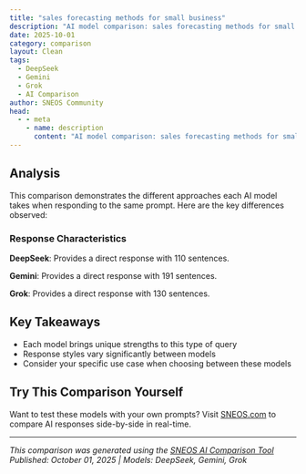 ```yaml
---
title: "sales forecasting methods for small business"
description: "AI model comparison: sales forecasting methods for small business..."
date: 2025-10-01
category: comparison
layout: Clean
tags:
  - DeepSeek
  - Gemini
  - Grok
  - AI Comparison
author: SNEOS Community
head:
  - - meta
    - name: description
      content: "AI model comparison: sales forecasting methods for small business..."
---
```


<ChatComparison
  title="sales forecasting methods for small business"
  prompt="sales forecasting methods for small business"
  :responses='{
    "DeepSeek": "Of course! Sales forecasting is crucial for small businesses. It\u0027s not about complex crystal balls; it\u0027s about making informed guesses to guide your decisions on inventory, hiring, and spending.\n\nHere\u2019s a practical guide to sales forecasting methods for small businesses, starting with the simplest.\n\n### The Golden Rule for Small Businesses: Start Simple\nYour first forecast doesn\u0027t need to be perfect. It needs to be **documented, reasoned, and regularly reviewed.** The goal is to create a living document you can learn from and improve.\n\n---\n\n### Tier 1: Simple \u0026 Intuitive Methods (Best for Startups \u0026 New Businesses)\n\nThese are ideal when you have little to no historical data.\n\n#### 1. Intuitive / \u0022Gut Feel\u0022 Forecasting\n*   **What it is:** An educated guess based on your industry knowledge, initial customer feedback, and the \u0022buzz\u0022 you\u0027re feeling.\n*   **How to do it:** Write down a number. Be prepared to justify it. Ask yourself: \u0022Based on the conversations I\u0027ve had, how many units can I realistically sell this month?\u0022\n*   **Best for:** Brand-new businesses, sole proprietors, or selling a brand-new product with no precedent.\n*   **Pros:** Fast, requires no data.\n*   **Cons:** Highly subjective and prone to bias (over-optimism or pessimism).\n\n#### 2. Pipeline / Opportunity Stage Forecasting\n*   **What it is:** Estimating sales based on your current sales pipeline or leads.\n*   **How to do it:**\n    1.  List all your active leads and opportunities.\n    2.  Assign a \u0022probability of closing\u0022 to each stage of your sales process (e.g., First Contact: 10%, Proposal Sent: 50%, Negotiation: 75%, Verbal Yes: 90%).\n    3.  Multiply the value of each deal by its probability.\n    4.  Add up all the \u0022probable\u0022 values.\n*   **Example:** You have three deals:\n    *   Deal A: $1,000 (Proposal Stage - 50% chance) = **$500**\n    *   Deal B: $2,500 (Negotiation Stage - 75% chance) = **$1,875**\n    *   Deal C: $500 (First Contact - 10% chance) = **$50**\n    *   **Total Forecast:** $500 \u002B $1,875 \u002B $50 = **$2,425**\n*   **Best for:** B2B small businesses, service-based businesses (agencies, consultants), anyone with a defined sales process.\n*   **Pros:** Grounded in real, ongoing activities. Great for managing sales activity.\n*   **Cons:** Can be overly optimistic if probabilities aren\u0027t realistic.\n\n---\n\n### Tier 2: Data-Driven Methods (Best for Established Small Businesses)\n\nUse these once you have at least 6-12 months of sales history.\n\n#### 3. Historical / Straight-Line Forecasting\n*   **What it is:** Assuming future sales will be similar to past sales, often with a simple adjustment for growth.\n*   **How to do it:**\n    *   **Simple Average:** (Total Sales Last Year) / 12 = Average Monthly Forecast.\n    *   **Adjusted for Growth:** (Last Month\u0027s Sales) x (1 \u002B Expected Growth Rate). E.g., If you sold $10,000 last month and expect 5% growth, your forecast is $10,500.\n*   **Best for:** Stable, established businesses without strong seasonality.\n*   **Pros:** Extremely simple, objective, and easy to understand.\n*   **Cons:** Ignores seasonality, market trends, and new initiatives.\n\n#### 4. Seasonal / Time-Series Forecasting\n*   **What it is:** Adjusting your forecast based on predictable seasonal patterns.\n*   **How to do it:**\n    1.  Look at your sales for the same period in previous years.\n    2.  Calculate the percentage increase or decrease from the \u0022normal\u0022 trend.\n    3.  Apply that percentage to your current baseline.\n*   **Example:** A landscaping business knows that July sales are typically 40% higher than the yearly average. If their average monthly revenue is $15,000, their July forecast would be $15,000 x 1.40 = **$21,000**.\n*   **Best for:** Retail, tourism, hospitality, landscaping, and any business with clear seasonal peaks and troughs.\n*   **Pros:** Captures important business cycles, leading to better inventory and staffing plans.\n*   **Cons:** Requires at least two years of data to be accurate.\n\n---\n\n### Tier 3: Advanced \u0026 Market-Based Methods\n\n#### 5. Bottom-Up (Unit-Based) Forecasting\n*   **What it is:** Building your forecast from the individual components of your sales.\n*   **How to do it:**\n    1.  Forecast the number of units you expect to sell.\n    2.  Forecast the average price per unit.\n    3.  Multiply: **(# of New Customers x Avg. Spend) \u002B (# of Returning Customers x Avg. Spend)**\n*   **Example:** A coffee shop forecasts:\n    *   New Customers: 500 per month x $6 average spend = $3,000\n    *   Returning Customers: 2,000 per month x $5 average spend = $10,000\n    *   **Total Forecast:** $13,000\n*   **Best for:** Product-based businesses, e-commerce, restaurants. Excellent for setting specific goals for customer acquisition and retention.\n*   **Pros:** Very detailed and actionable. Helps you understand the drivers of your revenue.\n*   **Cons:** Can be time-consuming.\n\n#### 6. Top-Down / Market-Based Forecasting\n*   **What it is:** Starting with the total market size and estimating what share you can capture.\n*   **How to do it:**\n    1.  Research the total market value for your product/service in your area.\n    2.  Estimate a realistic market share percentage (e.g., 1% of the local market).\n    3.  Calculate: **Total Addressable Market x % Market Share = Sales Forecast**\n*   **Best for:** Writing business plans to secure funding, evaluating a new market entry.\n*   **Pros:** Good for \u0022reality-checking\u0022 ambitious goals.\n*   **Cons:** Often unrealistic for most day-to-day operations; the market share guess is often just that\u2014a guess.\n\n---\n\n### A Simple, Actionable 5-Step Process to Create Your First Forecast\n\n1.  **Pick Your Method:** Start with **Intuitive** or **Pipeline** if you\u0027re new. Move to **Historical** or **Seasonal** once you have data.\n2.  **Gather Your Inputs:** Pull data from your point-of-sale system, accounting software (like QuickBooks), CRM, or even a simple spreadsheet of past sales.\n3.  **Build the Model:** Use a spreadsheet (Google Sheets or Excel). Create columns for:\n    *   Month\n    *   Last Year\u0027s Sales\n    *   Forecast (your calculated number)\n    *   Actual Sales (to be filled in later)\n    *   Variance (Difference between Forecast and Actual)\n4.  **Document Your Assumptions:** In a notes section, write down *why* you chose that number. E.g., \u0022Forecast is 10% higher than last year due to new marketing campaign.\u0022 This is the most valuable step for learning.\n5.  **Review and Adjust Monthly:** At the end of each month, compare your \u0022Forecast\u0022 to \u0022Actual.\u0022 Analyze the \u0022Variance.\u0022 Why were you off? Use these insights to make next month\u0027s forecast better.\n\n### Common Pitfalls to Avoid\n\n*   **Being Overly Optimistic:** It\u0027s better to be pleasantly surprised than dangerously disappointed.\n*   **\u0022Set It and Forget It\u0022:** A forecast is a living document. Revisit it often.\n*   **Ignoring the Market:** Are new competitors opening? Is there a local economic downturn? Factor this in.\n*   **Not Involving Your Team:** If you have a salesperson, their input is gold. They are closest to the customer.\n\n**Final Recommendation:** For most small businesses, a combination of **Pipeline Forecasting** (for short-term, tactical view) and **Seasonal/Historical Forecasting** (for longer-term, strategic planning) provides a powerful and manageable approach.",
    "Gemini": "Okay, let\u0027s break down sales forecasting methods suitable for small businesses. The key is to find something that\u0027s accurate *enough* without being overly complex or time-consuming. Small businesses often have limited resources, so practicality is paramount.\n\nHere\u0027s a breakdown of popular methods, categorized by complexity, with their pros, cons, and when they\u0027re best suited:\n\n**I.  Simple \u0026 Intuitive Methods (Great for Startups \u0026 Very Small Businesses)**\n\n*   **A.  Guesstimates (Gut Feeling/Expert Opinion):**\n    *   **Description:**  Relying on the owner\u0027s, sales team\u0027s, or industry experts\u0027 intuition and experience to predict future sales.\n    *   **How it Works:**  Gather input from individuals with relevant knowledge. Discuss market trends, competitor activities, and past performance. Form a consensus.\n    *   **Pros:**\n        *   Easy and quick to implement.\n        *   Requires no data analysis or specialized tools.\n        *   Can incorporate qualitative factors that data might miss (e.g., upcoming product launch buzz).\n    *   **Cons:**\n        *   Highly subjective and prone to bias.\n        *   Accuracy is often questionable, especially as the business grows.\n        *   Not scalable or repeatable.  Difficult to justify to investors.\n    *   **Best For:**\n        *   Very early-stage startups with limited data.\n        *   Businesses in highly volatile markets where historical data is unreliable.\n        *   Short-term, very rough estimates.\n    *   **Example:** \u0022Based on the buzz at the trade show, I think we\u0027ll sell 50% more of the new widget next quarter.\u0022\n\n*   **B.  Sales Force Composite:**\n    *   **Description:**  Asking each salesperson to forecast their individual sales for a specific period.  The forecasts are then aggregated to create a company-wide forecast.\n    *   **How it Works:**  Provide each salesperson with a template. They consider their customer pipeline, upcoming deals, and market knowledge.  Their individual forecasts are compiled and reviewed.\n    *   **Pros:**\n        *   Leverages the direct customer knowledge of the sales team.\n        *   Can provide a granular view of sales opportunities.\n        *   Increases sales team buy-in (since they contribute to the forecast).\n    *   **Cons:**\n        *   Salespeople may be overly optimistic or pessimistic, leading to inaccurate forecasts (due to commission incentives or fear of missing targets).\n        *   Requires good communication and coordination with the sales team.\n        *   Can be time-consuming if the sales team is large.\n    *   **Best For:**\n        *   Businesses with a dedicated sales team.\n        *   Companies with a strong customer relationship management (CRM) system (to track opportunities).\n        *   Short- to medium-term forecasts.\n    *   **Example:** Each salesperson submits their individual forecast, indicating expected sales from specific accounts. The manager then reviews and adjusts these forecasts based on overall market trends and company goals.\n\n**II.  Data-Driven \u0026 Slightly More Complex (Good for Growing Businesses)**\n\n*   **C.  Trend Projection (Time Series Analysis - Basic):**\n    *   **Description:**  Analyzing past sales data to identify patterns and trends, then extrapolating those trends into the future.\n    *   **How it Works:**  Collect historical sales data (e.g., monthly, quarterly, or annual sales).  Plot the data on a graph.  Visually identify trends (e.g., increasing, decreasing, seasonal).  Extend the trend line into the future to project sales.  Spreadsheet software can help.\n    *   **Pros:**\n        *   Relatively simple to implement with basic spreadsheet skills.\n        *   Provides a more objective forecast than guesstimates.\n        *   Useful for identifying seasonality and cyclical patterns.\n    *   **Cons:**\n        *   Assumes that past trends will continue into the future (which may not be true).\n        *   Doesn\u0027t account for external factors (e.g., economic changes, competitor actions).\n        *   Can be inaccurate if the historical data is limited or inconsistent.\n    *   **Best For:**\n        *   Businesses with a reasonable amount of historical sales data (at least 2-3 years).\n        *   Relatively stable markets where past trends are likely to continue.\n        *   Short- to medium-term forecasts.\n    *   **Example:** If sales have been consistently growing by 10% per year for the past three years, projecting a 10% growth rate for the next year.  Also, if sales peak in December every year, you can factor that seasonal bump into your forecast.\n\n*   **D.  Moving Average:**\n    *   **Description:**  Calculating the average sales over a specific period (e.g., 3 months, 6 months) and using that average as the forecast for the next period.\n    *   **How it Works:**  Collect historical sales data.  Calculate the moving average by averaging the sales for the chosen period.  Update the moving average each period by adding the new sales data and dropping the oldest data.\n    *   **Pros:**\n        *   Simple to calculate and understand.\n        *   Smooths out short-term fluctuations in sales data.\n        *   Easy to update as new data becomes available.\n    *   **Cons:**\n        *   Lags behind actual sales trends (because it\u0027s based on past data).\n        *   Doesn\u0027t account for seasonality or other external factors.\n        *   The choice of the averaging period can significantly impact the forecast.\n    *   **Best For:**\n        *   Businesses with relatively stable sales patterns and minimal seasonality.\n        *   Short-term forecasts.\n        *   Used to smooth out noise in the data to reveal the underlying trend.\n    *   **Example:** A 3-month moving average: If sales for the last three months were $10,000, $12,000, and $11,000, the forecast for the next month would be ($10,000 \u002B $12,000 \u002B $11,000) / 3 = $11,000.\n\n*   **E.  Simple Linear Regression:**\n    *   **Description:**  A statistical method that uses a single independent variable (e.g., advertising spend) to predict a dependent variable (e.g., sales).\n    *   **How it Works:**  Collect historical data on the independent and dependent variables.  Use spreadsheet software (e.g., Excel, Google Sheets) or statistical software to perform a linear regression analysis.  The regression analysis will generate an equation that describes the relationship between the variables.  Use the equation to predict future sales based on the expected value of the independent variable.\n    *   **Pros:**\n        *   More objective than guesstimates and trend projection.\n        *   Can quantify the relationship between variables.\n        *   Relatively easy to implement with spreadsheet software.\n    *   **Cons:**\n        *   Assumes a linear relationship between the variables (which may not be true).\n        *   Only considers one independent variable.\n        *   Can be misleading if the data is not properly analyzed.\n    *   **Best For:**\n        *   Businesses that have identified a strong correlation between one or two key factors and sales.\n        *   Medium-term forecasts.\n        *   When you want to understand the impact of a specific marketing activity.\n    *   **Example:**  \u0022For every $1,000 spent on online advertising, sales increase by $5,000.\u0022  If you plan to spend $2,000 on online advertising next month, the forecast would be a $10,000 increase in sales.\n\n**III.  More Advanced Methods (Consider as Business Grows \u0026 Justifies the Investment)**\n\n*   **F.  Multiple Regression:**\n    *   **Description:**  Similar to simple linear regression, but uses multiple independent variables (e.g., advertising spend, price, competitor activity) to predict sales.\n    *   **How it Works:**  Collect historical data on multiple independent variables and the dependent variable (sales).  Use statistical software to perform a multiple regression analysis.  The regression analysis will generate an equation that describes the relationship between the variables.  Use the equation to predict future sales based on the expected values of the independent variables.\n    *   **Pros:**\n        *   More accurate than simple linear regression because it considers multiple factors.\n        *   Can identify the relative importance of different variables.\n    *   **Cons:**\n        *   More complex to implement and interpret.\n        *   Requires more data.\n        *   Can be prone to overfitting (creating a model that fits the historical data very well but doesn\u0027t generalize well to future data).\n    *   **Best For:**\n        *   Businesses with complex sales drivers.\n        *   Medium- to long-term forecasts.\n        *   When you want to understand the combined impact of different marketing activities and external factors.\n    *   **Example:** Sales are influenced by advertising spend, price, competitor actions, and seasonality.  The multiple regression model can quantify the impact of each factor on sales.\n\n*   **G.  Econometric Models:**\n    *   **Description:**  Using economic theory and statistical techniques to model the relationship between sales and economic variables (e.g., GDP, inflation, interest rates).\n    *   **How it Works:**  Requires specialized knowledge of econometrics.  Involves collecting data on economic variables and using statistical software to build and estimate econometric models.\n    *   **Pros:**\n        *   Can provide a more accurate forecast by considering the broader economic environment.\n        *   Useful for long-term strategic planning.\n    *   **Cons:**\n        *   Very complex and requires specialized expertise.\n        *   Data on economic variables may be difficult to obtain.\n        *   The accuracy of the forecast depends on the accuracy of the economic forecasts.\n    *   **Best For:**\n        *   Businesses that are significantly affected by macroeconomic factors.\n        *   Long-term strategic planning.\n        *   Typically used by larger companies.\n\n*   **H.  Machine Learning (Advanced):**\n    *   **Description:** Using algorithms to automatically learn patterns from data and make predictions.  Can include techniques like neural networks, support vector machines, and random forests.\n    *   **How it Works:** Requires data cleaning, feature engineering, model selection, and training.  Often uses programming languages like Python or R, along with machine learning libraries.\n    *   **Pros:**\n        *   Can handle complex relationships and large datasets.\n        *   Can improve accuracy over time as more data becomes available.\n        *   Can identify patterns that humans might miss.\n    *   **Cons:**\n        *   Requires specialized expertise in data science and machine learning.\n        *   Can be computationally expensive.\n        *   Models can be difficult to interpret and explain.\n    *   **Best For:**\n        *   Businesses with large datasets and complex sales patterns.\n        *   Long-term forecasts.\n        *   When you have access to data science expertise.\n    *  **Example:** Using customer purchase history, demographics, and browsing behavior to predict future sales.\n\n**Key Considerations for Small Businesses:**\n\n*   **Data Availability and Quality:**  The accuracy of any forecasting method depends on the quality and availability of data.  Start by collecting and cleaning your sales data.\n*   **Complexity vs. Accuracy:**  Don\u0027t overcomplicate things.  Choose a method that is appropriate for your business size, data availability, and forecasting needs.  Start simple and iterate.\n*   **Time Horizon:**  Different methods are better suited for different time horizons (short-term, medium-term, long-term).\n*   **Software and Tools:**  Spreadsheet software (Excel, Google Sheets) is sufficient for many of the simpler methods.  For more advanced methods, you may need statistical software (e.g., SPSS, R) or machine learning platforms.\n*   **Regular Review and Adjustment:**  Forecasts are never perfect.  Regularly review your forecasts against actual sales and adjust your methods as needed. Track forecast accuracy (e.g., using Mean Absolute Percentage Error - MAPE).\n*   **External Factors:**  Always consider external factors (e.g., economic conditions, competitor actions, industry trends) that could impact sales.  Even simple methods can be improved by incorporating qualitative insights.\n*   **Start Small \u0026 Iterate:** Don\u0027t try to implement the most complex method from the start. Begin with a simple method, track its accuracy, and gradually increase complexity as needed.\n\n**Here\u0027s a Recommended Approach for a Small Business:**\n\n1.  **Start with Sales Force Composite (if you have a sales team) and Trend Projection.**  This provides a good balance of qualitative and quantitative input.\n2.  **Clean and Organize Your Data:** This is the most important step. Ensure you have accurate and consistent sales records.\n3.  **Use Spreadsheet Software:**  Excel or Google Sheets are powerful enough for most small business forecasting needs.\n4.  **Track Forecast Accuracy:**  Compare your forecasts to actual sales and calculate the percentage error.  This will help you identify areas for improvement.\n5.  **Regularly Review and Adjust:**  Revisit your forecasts monthly or quarterly, and adjust your methods as needed.\n6.  **As You Grow, Consider More Advanced Methods:** If your business grows and you have more data and resources, you can consider using more advanced methods like multiple regression or machine learning.\n\nBy following these guidelines, small businesses can develop effective sales forecasting methods that support better decision-making and business growth. Remember to choose the methods that best fit your specific needs and resources, and to continuously refine your approach as your business evolves.\n",
    "Grok": "Sales forecasting is a critical tool for small businesses to predict future revenue, manage inventory, plan budgets, and make informed decisions. Since small businesses often operate with limited resources, choosing the right forecasting method is essential for accuracy and efficiency. Below are some practical **sales forecasting methods** tailored for small businesses, along with explanations of how to implement them:\n\n---\n\n### 1. **Historical Data Analysis (Time Series Analysis)**\n   - **What it is:** This method uses past sales data to predict future sales, assuming that historical trends and patterns (like seasonality or growth rates) will continue.\n   - **Best for:** Businesses with at least 1-2 years of sales data and relatively stable market conditions.\n   - **How to do it:**\n     1. Collect past sales data (e.g., monthly or quarterly sales figures for the last 1-3 years).\n     2. Identify patterns, such as seasonal spikes (e.g., holiday sales) or consistent growth/decline.\n     3. Use a simple average, weighted average, or moving average to project future sales.\n     4. Adjust for known external factors (e.g., a new competitor or economic changes).\n   - **Tools:** Spreadsheets (Excel or Google Sheets) with basic formulas or graphs; affordable software like QuickBooks.\n   - **Pros:** Simple, data-driven, and reliable for stable businesses.\n   - **Cons:** Doesn\u2019t account for sudden market changes or new businesses with no historical data.\n\n   **Example:** A small bakery notices that sales increase by 20% every December due to holiday orders. They can forecast a similar increase for the upcoming December based on the past two years\u2019 data.\n\n---\n\n### 2. **Market Research-Based Forecasting**\n   - **What it is:** This method relies on analyzing market trends, customer behavior, and competitor activity to estimate future sales.\n   - **Best for:** New businesses without historical data or businesses entering new markets.\n   - **How to do it:**\n     1. Research industry reports, local market trends, and competitor performance.\n     2. Conduct surveys or gather feedback from potential customers to gauge demand.\n     3. Estimate market size and your potential share based on pricing, location, and marketing efforts.\n   - **Tools:** Free resources like Google Trends, social media insights, or low-cost survey tools (e.g., SurveyMonkey); networking with local business groups.\n   - **Pros:** Useful for startups and when launching new products.\n   - **Cons:** Can be time-consuming and less precise due to reliance on external data.\n\n   **Example:** A new coffee shop surveys 100 local residents and finds that 30% are likely to visit weekly. Based on average spend per customer, they estimate monthly sales.\n\n---\n\n### 3. **Qualitative Forecasting (Expert Opinion)**\n   - **What it is:** This approach relies on the insights and intuition of the business owner, employees, or industry experts to predict sales.\n   - **Best for:** Small businesses with limited data or those in rapidly changing industries.\n   - **How to do it:**\n     1. Gather input from team members who interact with customers (e.g., sales staff) or know the market.\n     2. Consider upcoming events, promotions, or economic conditions that might impact sales.\n     3. Combine opinions to create a realistic estimate.\n   - **Tools:** None or minimal\u2014can be done through discussions or simple note-taking.\n   - **Pros:** Quick and easy; leverages firsthand knowledge.\n   - **Cons:** Subjective and prone to bias or over-optimism.\n\n   **Example:** A small retail store owner expects a 15% sales increase during a local festival based on last year\u2019s experience and planned promotions, as discussed with the team.\n\n---\n\n### 4. **Pipeline Forecasting (for B2B or Service-Based Businesses)**\n   - **What it is:** This method focuses on tracking leads and opportunities in the sales pipeline to predict future revenue based on conversion rates.\n   - **Best for:** Small businesses with longer sales cycles, such as consulting or B2B services.\n   - **How to do it:**\n     1. List all active leads or deals in your pipeline and assign a probability of closing (e.g., 50% for a warm lead, 90% for a near-closed deal).\n     2. Multiply the potential value of each deal by its closing probability.\n     3. Sum the weighted values to get a forecast for a specific period.\n   - **Tools:** CRM software like HubSpot (free tier available) or spreadsheets to track leads and probabilities.\n   - **Pros:** Highly relevant for businesses with identifiable sales processes.\n   - **Cons:** Requires accurate tracking and can be inaccurate if probabilities are misjudged.\n\n   **Example:** A freelance web designer has 5 potential clients: 2 worth $2,000 each (50% chance) and 3 worth $1,000 each (80% chance). Forecast = (2 \u00D7 $2,000 \u00D7 0.5) \u002B (3 \u00D7 $1,000 \u00D7 0.8) = $4,400.\n\n---\n\n### 5. **Trend Analysis with External Factors**\n   - **What it is:** This builds on historical data but adjusts forecasts based on external trends like economic conditions, consumer behavior shifts, or new regulations.\n   - **Best for:** Small businesses in volatile industries or those affected by external events.\n   - **How to do it:**\n     1. Start with historical sales data as a baseline.\n     2. Research external factors (e.g., inflation, upcoming holidays, or local events) that could influence sales.\n     3. Adjust your forecast upward or downward based on these factors.\n   - **Tools:** News sources, government economic reports, or industry newsletters for external insights; spreadsheets for calculations.\n   - **Pros:** More comprehensive than simple historical analysis.\n   - **Cons:** Requires research and can still miss unexpected disruptions.\n\n   **Example:** A small landscaping business forecasts a 10% sales increase in spring based on past data but adjusts it to 15% due to a predicted housing boom in the area.\n\n---\n\n### 6. **Simple Moving Average or Weighted Average**\n   - **What it is:** A straightforward statistical method that calculates an average of past sales over a specific period to predict future sales.\n   - **Best for:** Businesses with consistent sales patterns and minimal fluctuations.\n   - **How to do it:**\n     1. Choose a time frame (e.g., last 3 months or 6 months).\n     2. Calculate the average sales for that period (Simple Moving Average) or assign more weight to recent data (Weighted Average).\n     3. Use this average as your forecast for the next period.\n   - **Tools:** Excel or Google Sheets (use AVERAGE function or create weighted formulas).\n   - **Pros:** Easy to calculate and requires minimal data.\n   - **Cons:** Ignores seasonality and sudden changes.\n\n   **Example:** A boutique\u2019s last 3 months of sales were $5,000, $6,000, and $7,000. Simple Moving Average = ($5,000 \u002B $6,000 \u002B $7,000) / 3 = $6,000 forecasted for next month.\n\n---\n\n### Tips for Effective Sales Forecasting for Small Businesses\n1. **Start Simple:** If you\u2019re new to forecasting, begin with historical data or qualitative methods before moving to complex models.\n2. **Use Technology:** Leverage affordable tools like Excel, Google Sheets, or free/low-cost CRM software (e.g., HubSpot, Zoho CRM) to organize data and automate calculations.\n3. **Review and Adjust:** Regularly compare forecasts to actual sales and refine your methods. Forecasts are not set in stone.\n4. **Consider Seasonality:** Account for busy and slow periods specific to your business (e.g., retail during holidays, tourism in summer).\n5. **Be Conservative:** Especially for new businesses, underestimate rather than overestimate to avoid overstocking or overspending.\n6. **Involve Your Team:** Sales staff or customer-facing employees often have valuable insights into trends and customer behavior.\n7. **Track Leading Indicators:** Monitor factors that predict sales, like website traffic, foot traffic, or quote requests, to refine your forecasts.\n\n---\n\n### Challenges for Small Businesses\n- **Limited Data:** New businesses may lack historical data, making qualitative or market research methods more relevant.\n- **Resource Constraints:** Small businesses often can\u2019t afford expensive forecasting software or dedicated analysts, so focus on free or low-cost tools.\n- **Market Volatility:** Unexpected events (e.g., pandemics, supply chain issues) can disrupt forecasts, so build flexibility into your planning.\n\nBy combining one or more of these methods based on your business type and data availability, you can create a reasonable sales forecast to guide your small business decisions. Start with a method that matches your current resources and scale up as your data and expertise grow."
  }'
  published-date="15:09"
/>

## Analysis

This comparison demonstrates the different approaches each AI model takes when responding to the same prompt. Here are the key differences observed:

### Response Characteristics

**DeepSeek**: Provides a direct response with 110 sentences. 

**Gemini**: Provides a direct response with 191 sentences. 

**Grok**: Provides a direct response with 130 sentences. 

## Key Takeaways

- Each model brings unique strengths to this type of query
- Response styles vary significantly between models
- Consider your specific use case when choosing between these models

## Try This Comparison Yourself

Want to test these models with your own prompts? Visit [SNEOS.com](https://sneos.com) to compare AI responses side-by-side in real-time.

---

*This comparison was generated using the [SNEOS AI Comparison Tool](https://sneos.com)*
*Published: October 01, 2025 | Models: DeepSeek, Gemini, Grok*
